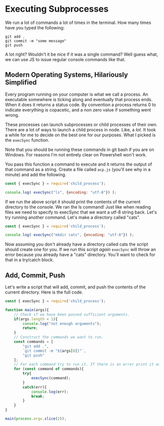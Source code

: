 # Executing Subprocesses
We run a lot of commands a lot of times in the terminal. How many times have you typed the following:
```
git add .
git commit -m "some message"
git push
```
A lot right? Wouldn't it be nice if it was a single command? Well guess what, we can use JS to issue regular console commands like that.

## Modern Operating Systems, Hilariously Simplified
Every program running on your computer is what we call a process. An executable somewhere is ticking along and eventually that process ends. When it does it returns a status code. By convention a process returns 0 to indicate everything is copacetic, and a non zero value if something went wrong.

These processes can launch subprocesses or child processes of their own. There are a lot of ways to launch a child process in node. Like, a *lot*. It took a while for me to decide on the best one for our purposes. What I picked is the `execSync` function.

Note that you should be running these commands in git bash if you are on Windows. For reasons I'm not entirely clear on Powershell won't work.

You pass this function a command to execute and it returns the output of that command as a string. Create a file called `acp.js` (you'll see why in a minute) and add the following.

```js
const { execSync } = require('child_process');

console.log( execSync("ls", {encoding: "utf-8"}) );
```

If we run the above script it should print the contents of the current directory to the console. We ran the ls command! Just like when reading files we need to specify to execSync that we want a utf-8 string back. Let's try running another command. Let's make a directory called "cats".

```js
const { execSync } = require('child_process');

console.log( execSync("mkdir cats", {encoding: "utf-8"}) );
```

Now assuming you don't already have a directory called cats the script should create one for you. If we run this script *again* `execSync` will throw an error because you already have a "cats" directory. You'll want to check for that in a try/catch block.

## Add, Commit, Push
Let's write a script that will add, commit, and push the contents of the current directory. Here is the full code.

```js
const { execSync } = require('child_process');

function main(args){
    // Check if we have been passed sufficient arguments.
    if(args.length < 1){
        console.log("not enough arguments");
        return;
    }
    // Construct the commands we want to run.
    const commands = [
        "git add .",
        `git commit -m "${args[0]}"`,
        "git push"
    ];
    // For each command try to run it. If there is an error print it and break.
    for (const command of commands){
        try{
            execSync(command);
        }
        catch(err){
            console.log(err);
            break;
        }
    }
}

main(process.argv.slice(2));
```